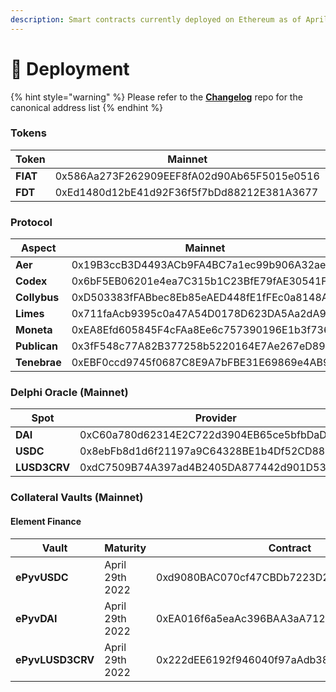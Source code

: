 ```yaml
---
description: Smart contracts currently deployed on Ethereum as of April 18th 2022
---
```


# 💾 Deployment

{% hint style="warning" %}
Please refer to the [**Changelog**](https://github.com/fiatdao/changelog) repo for the canonical address list
{% endhint %}

### Tokens

| Token    | Mainnet                                    | Goerli                                     |
| -------- | ------------------------------------------ | ------------------------------------------ |
| **FIAT** | 0x586Aa273F262909EEF8fA02d90Ab65F5015e0516 | 0x7c9571148968d05608d324463E38F04a7eAAd53e |
| **FDT**  | 0xEd1480d12bE41d92F36f5f7bDd88212E381A3677 | 0xa28Bd1A33b47827f154F703C2BfD213801106460 |

### Protocol

| Aspect       | Mainnet                                    | Goerli                                     |
| ------------ | ------------------------------------------ | ------------------------------------------ |
| **Aer**      | 0x19B3ccB3D4493ACb9FA4BC7a1ec99b906A32ae72 | 0xdf448d166091faC56F5B09459Fa0D76421aC69D4 |
| **Codex**    | 0x6bF5EB06201e4ea7C315b1C23BfE79fAE30541F9 | 0x56974fC4bB4Dc18dDDa06B2056f1Bdfef0eCA0FF |
| **Collybus** | 0xD503383fFABbec8Eb85eAED448fE1fFEc0a8148A | 0xB894853D5771B588530394065D44A33BcB314aC5 |
| **Limes**    | 0x711faAcb9395c0a47A54D0178D623DA5Aa2dA9a0 | 0x195C99912D9A11EDf86Ad976683cC0Ebf05A502c |
| **Moneta**   | 0xEA8Efd605845F4cFAa8Ee6c757390196E1b3f736 | 0xacB75532D1D83321f9B95f9b1eE6Bf3F9c2c475D |
| **Publican** | 0x3fF548c77A82B377258b5220164E7Ae267eD8978 | 0x9278785Fd998f527B2dBad2ed83d18a69DD50C14 |
| **Tenebrae** | 0xEBF0ccd9745f0687C8E9A7bFBE31E69869e4AB9c | 0x3ae8ad24912a621F7c4290A1cFcAE665a40Ea432 |

### Delphi Oracle (Mainnet)

| Spot         | Provider                                   | Relayer                                    |
| ------------ | ------------------------------------------ | ------------------------------------------ |
| **DAI**      | 0xC60a780d62314E2C722d3904EB65ce5bfbDaDBf1 | 0x76DC496b194980bFe45733aF15071cc92740A8Be |
| **USDC**     | 0x8ebFb8d1d6f21197a9C64328BE1b4Df52CD88F95 | 0x9BeE1A78599915aeD57e637b9cB1DC4b4148fee6 |
| **LUSD3CRV** | 0xdC7509B74A397ad4B2405DA877442d901D535037 | 0x0fd3bA76708C3B62C59882629405cF79B214079D |

### **Collateral Vaults (Mainnet)**

#### **Element Finance**

| Vault            | Maturity        | Contract                                   |
| ---------------- | --------------- | ------------------------------------------ |
| **ePyvUSDC**     | April 29th 2022 | 0xd9080BAC070cf47CBDb7223D2440cF8E978e6b45 |
| **ePyvDAI**      | April 29th 2022 | 0xEA016f6a5eaAc396BAA3aA712E8d3f20764cbb1f |
| **ePyvLUSD3CRV** | April 29th 2022 | 0x222dEE6192f946040f97aAdb386FAfa4e6310Cdc |
